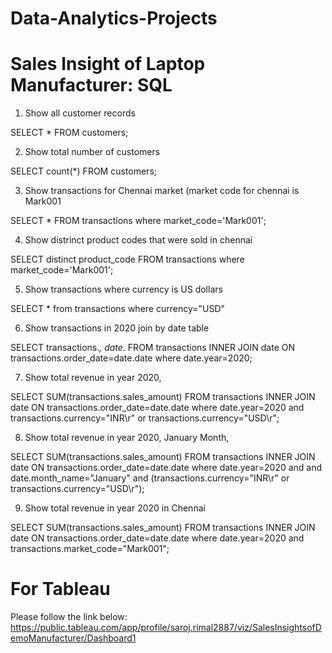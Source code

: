 # Data-Analytics-Projects
# Sales Insight of Laptop Manufacturer: SQL

1. Show all customer records

SELECT * FROM customers;

2. Show total number of customers

SELECT count(*) FROM customers;

3. Show transactions for Chennai market (market code for chennai is Mark001

SELECT * FROM transactions where market_code='Mark001';

4. Show distrinct product codes that were sold in chennai

SELECT distinct product_code FROM transactions where market_code='Mark001';

5. Show transactions where currency is US dollars

SELECT * from transactions where currency="USD"

6. Show transactions in 2020 join by date table

SELECT transactions.*, date.* FROM transactions INNER JOIN date ON transactions.order_date=date.date where date.year=2020;

7. Show total revenue in year 2020,

SELECT SUM(transactions.sales_amount) FROM transactions INNER JOIN date ON transactions.order_date=date.date where date.year=2020 and transactions.currency="INR\r" or transactions.currency="USD\r";

8. Show total revenue in year 2020, January Month,

SELECT SUM(transactions.sales_amount) FROM transactions INNER JOIN date ON transactions.order_date=date.date where date.year=2020 and and date.month_name="January" and (transactions.currency="INR\r" or transactions.currency="USD\r");

9. Show total revenue in year 2020 in Chennai

SELECT SUM(transactions.sales_amount) FROM transactions INNER JOIN date ON transactions.order_date=date.date where date.year=2020 and transactions.market_code="Mark001";


# For Tableau 
Please follow the link below:
https://public.tableau.com/app/profile/saroj.rimal2887/viz/SalesInsightsofDemoManufacturer/Dashboard1
